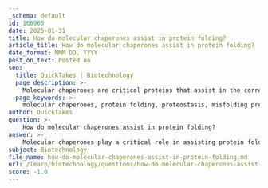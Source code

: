 ```yaml
---
_schema: default
id: 166965
date: 2025-01-31
title: How do molecular chaperones assist in protein folding?
article_title: How do molecular chaperones assist in protein folding?
date_format: MMM DD, YYYY
post_on_text: Posted on
seo:
  title: QuickTakes | Biotechnology
  page_description: >-
    Molecular chaperones are critical proteins that assist in the correct folding of other proteins, preventing misfolding and aggregation, facilitating proper conformations, and ensuring protein quality, especially under stress conditions.
  page_keywords: >-
    molecular chaperones, protein folding, proteostasis, misfolding prevention, aggregation prevention, de novo folding, refolding, chaperone systems, quality control, stress response
author: QuickTakes
question: >-
    How do molecular chaperones assist in protein folding?
answer: >-
    Molecular chaperones play a critical role in assisting protein folding and maintaining cellular proteostasis. They are highly conserved proteins that help nascent polypeptide chains achieve their correct three-dimensional structures, which is essential for proper protein function. Here are the key ways in which molecular chaperones assist in protein folding:\n\n1. **Prevention of Misfolding and Aggregation**: Chaperones recognize and bind to unfolded or misfolded proteins, preventing them from engaging in unproductive interactions that could lead to aggregation. This is particularly important because aggregated proteins can be toxic to cells.\n\n2. **Facilitation of De Novo Protein Folding**: Chaperones assist newly synthesized proteins in folding into their native conformations. This process is crucial for the functionality of proteins, as their activity is often dependent on their specific three-dimensional shapes.\n\n3. **Refolding of Misfolded Proteins**: In cases where proteins have already misfolded, chaperones can help refold them back into their functional conformations. This is especially important under stress conditions, such as heat shock, where proteins are more likely to misfold.\n\n4. **Chaperone Systems**: Different families of chaperones, such as Hsp70, Hsp90, and chaperonins (Hsp60), have evolved to assist in various aspects of protein folding. For example, Hsp70s are involved in the initial stages of folding, while Hsp90s often assist in the final maturation of proteins.\n\n5. **Quality Control**: Molecular chaperones are also involved in the quality control of proteins. Persistent binding of chaperones to misfolded proteins can signal for their degradation, ensuring that only properly folded proteins are allowed to function within the cell.\n\n6. **Response to Stress**: The expression of molecular chaperones is often upregulated in response to cellular stress, such as elevated temperatures or oxidative stress. This adaptive response helps cells cope with increased levels of misfolded proteins.\n\nIn summary, molecular chaperones are essential for ensuring that proteins fold correctly, preventing aggregation, and maintaining overall protein quality within the cell. Their functions are vital for cellular health, particularly under stress conditions that challenge protein stability.
subject: Biotechnology
file_name: how-do-molecular-chaperones-assist-in-protein-folding.md
url: /learn/biotechnology/questions/how-do-molecular-chaperones-assist-in-protein-folding
score: -1.0
---
```


&nbsp;